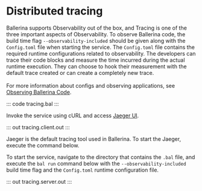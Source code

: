 # Distributed tracing

Ballerina supports Observability out of the box, and Tracing is one of the three important aspects of
Observability. To observe Ballerina code, the build time flag `--observability-included` should be given along with the
`Config.toml` file when starting the service. The `Config.toml` file contains the required runtime configurations related to observability.
The developers can trace their code blocks and measure the time incurred during the actual runtime execution.
They can choose to hook their measurement with the default trace created or can create a completely new trace.<br/><br/>
For more information about configs and observing applications, see [Observing Ballerina Code](https://ballerina.io/learn/observing-ballerina-code/).

::: code tracing.bal :::

Invoke the service using cURL and access [Jaeger UI](`http://localhost:16686`).

::: out tracing.client.out :::

Jaeger is the default tracing tool used in Ballerina. To start the Jaeger, execute the command below.

To start the service, navigate to the directory that contains the
`.bal` file, and execute the `bal run` command below with the `--observability-included` build time flag and the `Config.toml` runtime configuration file.

::: out tracing.server.out :::
